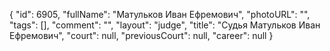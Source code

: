 {
    "id": 6905,
    "fullName": "Матульков Иван Ефремович",
    "photoURL": "",
    "tags": [],
    "comment": "",
    "layout": "judge",
    "title": "Судья Матульков Иван Ефремович",
    "court": null,
    "previousCourt": null,
    "career": null
}